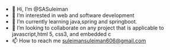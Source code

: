 - 👋 Hi, I’m @SASuleiman
- 👀 I’m interested in web and software development
- 🌱 I’m currently learning java,spring and springboot. 
- 💞️ I’m looking to collaborate on any project that is applicable to javascript,html 5, css3, and embedded c 
- 📫 How to reach me suleimansuleiman606@gmail.com 

<!---
SASuleiman/SASuleiman is a ✨ special ✨ repository because its `README.md` (this file) appears on your GitHub profile.
You can click the Preview link to take a look at your changes.
--->

